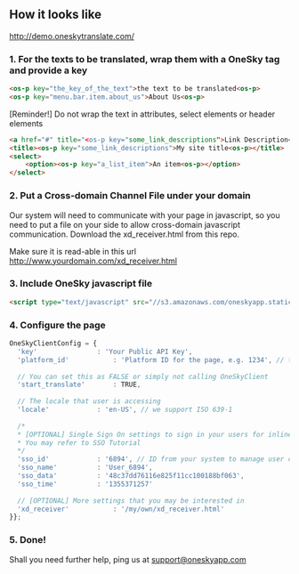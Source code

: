 ## How it looks like
http://demo.oneskytranslate.com/


### 1. For the texts to be translated, wrap them with a OneSky tag and provide a key
  ```html
  <os-p key="the_key_of_the_text">the text to be translated<os-p> 
  <os-p key="menu.bar.item.about_us">About Us<os-p> 
  ```
  
  [Reminder!] Do not wrap the text in attributes, select elements or header elements
  ```html
  <a href="#" title="<os-p key="some_link_descriptions">Link Description<os-p>">Link</a>
  <title><os-p key="some_link_descriptions">My site title<os-p></title>
  <select>
      <option><os-p key="a_list_item">An item<os-p></option> 
  </select>
  ```

### 2. Put a Cross-domain Channel File under your domain

  Our system will need to communicate with your page in javascript, so you need to put a file on your side to allow cross-domain javascript communication.
  Download the xd_receiver.html from this repo.

  Make sure it is read-able in this url
  http://www.yourdomain.com/xd_receiver.html

### 3. Include OneSky javascript file
```html
<script type="text/javascript" src="//s3.amazonaws.com/oneskyapp.static/onesky-loader.js"></script>
```

### 4. Configure the page
  ```javascript
  OneSkyClientConfig = {
    'key'				: 'Your Public API Key',
  	'platform_id'			: 'Platform ID for the page, e.g. 1234', // the number below your platform name
  	
  	// You can set this as FALSE or simply not calling OneSkyClient 
  	'start_translate'		: TRUE,
  	
  	// The locale that user is accessing 
  	'locale'			: 'en-US', // we support ISO 639-1
  	
  	/* 
  	* [OPTIONAL] Single Sign On settings to sign in your users for inline translation
  	* You may refer to SSO Tutorial
  	*/ 
  	'sso_id'			: '6894', // ID from your system to manage user contributions
  	'sso_name'			: 'User_6894',
  	'sso_data'			: '48c37dd76116e825f11cc100188bf063',
  	'sso_time'			: '1355371257'
  	
  	// [OPTIONAL] More settings that you may be interested in 
  	'xd_receiver'			: '/my/own/xd_receiver.html'	
  }};
  ```
### 5. Done!
  Shall you need further help, ping us at support@oneskyapp.com
